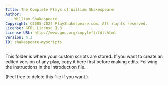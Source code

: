```yaml
---
Title: The Complete Plays of William Shakespeare
Author:
  - William Shakespeare
Copyright: ©2005-2024 PlayShakespeare.com. All rights reserved.
License: GFDL License 1.3
License URL: http://www.gnu.org/copyleft/fdl.html
Version: 4.3
ID: shakespeare-myscripts
---
```


This folder is where your custom scripts are stored. If you want to create an edited version of any play, copy it here first before making edits. Follwing the instructions in the Introduction file.

(Feel free to delete this file if you want.)
